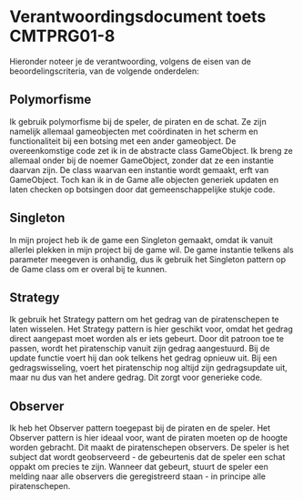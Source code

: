 # Verantwoordingsdocument toets CMTPRG01-8
Hieronder noteer je de verantwoording, volgens de eisen van de beoordelingscriteria, van de volgende onderdelen: 

## Polymorfisme
Ik gebruik polymorfisme bij de speler, de piraten en de schat. Ze zijn namelijk allemaal gameobjecten met coördinaten in het scherm en functionaliteit bij een botsing met een ander gameobject. De overeenkomstige code zet ik in de abstracte class GameObject. Ik breng ze allemaal onder bij de noemer GameObject, zonder dat ze een instantie daarvan zijn. De class waarvan een instantie wordt gemaakt, erft van GameObject. Toch kan ik in de Game alle objecten generiek updaten en laten checken op botsingen door dat gemeenschappelijke stukje code.

## Singleton
In mijn project heb ik de game een Singleton gemaakt, omdat ik vanuit allerlei plekken in mijn project bij de game wil. De game instantie telkens als parameter meegeven is onhandig, dus ik gebruik het Singleton pattern op de Game class om er overal bij te kunnen.

## Strategy
Ik gebruik het Strategy pattern om het gedrag van de piratenschepen te laten wisselen. Het Strategy pattern is hier geschikt voor, omdat het gedrag direct aangepast moet worden als er iets gebeurt. Door dit patroon toe te passen, wordt het piratenschip vanuit zijn gedrag aangestuurd. Bij de update functie voert hij dan ook telkens het gedrag opnieuw uit. Bij een gedragswisseling, voert het piratenschip nog altijd zijn gedragsupdate uit, maar nu dus van het andere gedrag. Dit zorgt voor generieke code.

## Observer
Ik heb het Observer pattern toegepast bij de piraten en de speler. Het Observer pattern is hier ideaal voor, want de piraten moeten op de hoogte worden gebracht. Dit maakt de piratenschepen observers. De speler is het subject dat wordt geobserveerd - de gebeurtenis dat de speler een schat oppakt om precies te zijn. Wanneer dat gebeurt, stuurt de speler een melding naar alle observers die geregistreerd staan - in principe alle piratenschepen.